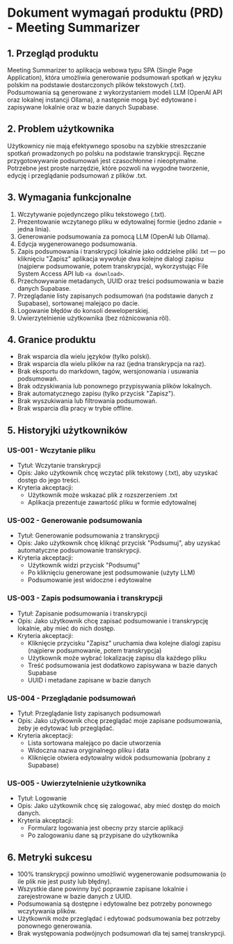 # Dokument wymagań produktu (PRD) - Meeting Summarizer

## 1. Przegląd produktu
Meeting Summarizer to aplikacja webowa typu SPA (Single Page Application), która umożliwia generowanie podsumowań spotkań w języku polskim na podstawie dostarczonych plików tekstowych (.txt). Podsumowania są generowane z wykorzystaniem modeli LLM (OpenAI API oraz lokalnej instancji Ollama), a następnie mogą być edytowane i zapisywane lokalnie oraz w bazie danych Supabase.

## 2. Problem użytkownika
Użytkownicy nie mają efektywnego sposobu na szybkie streszczanie spotkań prowadzonych po polsku na podstawie transkrypcji. Ręczne przygotowywanie podsumowań jest czasochłonne i nieoptymalne. Potrzebne jest proste narzędzie, które pozwoli na wygodne tworzenie, edycję i przeglądanie podsumowań z plików .txt.

## 3. Wymagania funkcjonalne
1. Wczytywanie pojedynczego pliku tekstowego (.txt).
2. Prezentowanie wczytanego pliku w edytowalnej formie (jedno zdanie = jedna linia).
3. Generowanie podsumowania za pomocą LLM (OpenAI lub Ollama).
4. Edycja wygenerowanego podsumowania.
5. Zapis podsumowania i transkrypcji lokalnie jako oddzielne pliki .txt — po kliknięciu "Zapisz" aplikacja wywołuje dwa kolejne dialogi zapisu (najpierw podsumowanie, potem transkrypcja), wykorzystując File System Access API lub `<a download>`.
6. Przechowywanie metadanych, UUID oraz treści podsumowania w bazie danych Supabase.
7. Przeglądanie listy zapisanych podsumowań (na podstawie danych z Supabase), sortowanej malejąco po dacie.
8. Logowanie błędów do konsoli deweloperskiej.
9. Uwierzytelnienie użytkownika (bez różnicowania rôl).

## 4. Granice produktu
- Brak wsparcia dla wielu języków (tylko polski).
- Brak wsparcia dla wielu plików na raz (jedna transkrypcja na raz).
- Brak eksportu do markdown, tagów, wersjonowania i usuwania podsumowań.
- Brak odzyskiwania lub ponownego przypisywania plików lokalnych.
- Brak automatycznego zapisu (tylko przycisk "Zapisz").
- Brak wyszukiwania lub filtrowania podsumowań.
- Brak wsparcia dla pracy w trybie offline.

## 5. Historyjki użytkowników

### US-001 - Wczytanie pliku
- Tytuł: Wczytanie transkrypcji
- Opis: Jako użytkownik chcę wczytać plik tekstowy (.txt), aby uzyskać dostęp do jego treści.
- Kryteria akceptacji:
  - Użytkownik może wskazać plik z rozszerzeniem .txt
  - Aplikacja prezentuje zawartość pliku w formie edytowalnej

### US-002 - Generowanie podsumowania
- Tytuł: Generowanie podsumowania z transkrypcji
- Opis: Jako użytkownik chcę kliknąć przycisk "Podsumuj", aby uzyskać automatyczne podsumowanie transkrypcji.
- Kryteria akceptacji:
  - Użytkownik widzi przycisk "Podsumuj"
  - Po kliknięciu generowane jest podsumowanie (użyty LLM)
  - Podsumowanie jest widoczne i edytowalne

### US-003 - Zapis podsumowania i transkrypcji
- Tytuł: Zapisanie podsumowania i transkrypcji
- Opis: Jako użytkownik chcę zapisać podsumowanie i transkrypcję lokalnie, aby mieć do nich dostęp.
- Kryteria akceptacji:
  - Kliknięcie przycisku "Zapisz" uruchamia dwa kolejne dialogi zapisu (najpierw podsumowanie, potem transkrypcja)
  - Użytkownik może wybrać lokalizację zapisu dla każdego pliku
  - Treść podsumowania jest dodatkowo zapisywana w bazie danych Supabase
  - UUID i metadane zapisane w bazie danych

### US-004 - Przeglądanie podsumowań
- Tytuł: Przeglądanie listy zapisanych podsumowań
- Opis: Jako użytkownik chcę przeglądać moje zapisane podsumowania, żeby je edytować lub przeglądać.
- Kryteria akceptacji:
  - Lista sortowana malejąco po dacie utworzenia
  - Widoczna nazwa oryginalnego pliku i data
  - Kliknięcie otwiera edytowalny widok podsumowania (pobrany z Supabase)

### US-005 - Uwierzytelnienie użytkownika
- Tytuł: Logowanie
- Opis: Jako użytkownik chcę się zalogować, aby mieć dostęp do moich danych.
- Kryteria akceptacji:
  - Formularz logowania jest obecny przy starcie aplikacji
  - Po zalogowaniu dane są przypisane do użytkownika

## 6. Metryki sukcesu
- 100% transkrypcji powinno umożliwić wygenerowanie podsumowania (o ile plik nie jest pusty lub błędny).
- Wszystkie dane powinny być poprawnie zapisane lokalnie i zarejestrowane w bazie danych z UUID.
- Podsumowania są dostępne i edytowalne bez potrzeby ponownego wczytywania plików.
- Użytkownik może przeglądać i edytować podsumowania bez potrzeby ponownego generowania.
- Brak występowania podwójnych podsumowań dla tej samej transkrypcji.

